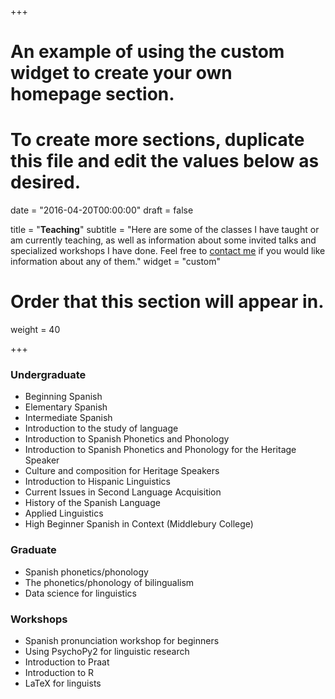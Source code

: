 +++
# An example of using the custom widget to create your own homepage section.
# To create more sections, duplicate this file and edit the values below as desired.

date = "2016-04-20T00:00:00"
draft = false

title = "**Teaching**"
subtitle = "Here are some of the classes I have taught or am currently teaching, as well as information about some invited talks and specialized workshops I have done. Feel free to [contact me](../#contact) if you would like information about any of them."
widget = "custom"

# Order that this section will appear in.
weight = 40

+++



<!--
<a href="https://jvcasillas.youcanbook.me/?noframe=true&skipHeaderFooter=true" data-ycbm-modal="true">here</a>
-->

### Undergraduate

- Beginning Spanish
- Elementary Spanish
- Intermediate Spanish
- Introduction to the study of language
- Introduction to Spanish Phonetics and Phonology
- Introduction to Spanish Phonetics and Phonology for the Heritage Speaker
- Culture and composition for Heritage Speakers
- Introduction to Hispanic Linguistics
- Current Issues in Second Language Acquisition
- History of the Spanish Language
- Applied Linguistics
- High Beginner Spanish in Context (Middlebury College)


### Graduate

- Spanish phonetics/phonology
- The phonetics/phonology of bilingualism
- Data science for linguistics


### Workshops

- Spanish pronunciation workshop for beginners
- Using PsychoPy2 for linguistic research
- Introduction to Praat
- Introduction to R
- LaTeX for linguists




